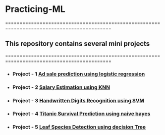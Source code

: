 # Practicing-ML
===========================================================================================
## This repository contains several mini projects 
===========================================================================================

* ### Project - 1   [Ad sale prediction using logistic regression](https://github.com/RIKI-05/Practicing-ML/blob/main/Project%201%20Ad_sale_prediction_from_existing_customer_logistic_regression.ipynb)

* ### Project - 2   [Salary Estimation using KNN](https://github.com/RIKI-05/Practicing-ML/blob/main/Salary_Estimation_KNN.ipynb)

* ### Project - 3   [Handwritten Digits Recognition using SVM](https://github.com/RIKI-05/Practicing-ML/blob/main/Handwritten_digit_Recognition_SVM.ipynb)

* ### Project - 4   [Titanic Survival Prediction using naive bayes](https://github.com/RIKI-05/Practicing-ML/blob/main/Handwritten_digit_Recognition_SVM.ipynb)

* ### Project - 5   [Leaf Species Detection using decision Tree](https://github.com/RIKI-05/Practicing-ML/blob/main/Project_5_LeafSpeciesDetection_using_decision_trees.ipynb)




